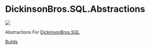 # DickinsonBros.SQL.Abstractions
<a href="https://www.nuget.org/packages/DickinsonBros.SQL.Abstractions/">
    <img src="https://img.shields.io/nuget/v/DickinsonBros.SQL.Abstractions">
</a>

Abstractions For <a href="https://github.com/msdickinson/DickinsonBros.DateTime">DickinsonBros.SQL </a>

<a href="https://dev.azure.com/marksamdickinson/DickinsonBros/_build?definitionScope=%5CDickinsonBros.SQL.Abstractions">Builds</a>
